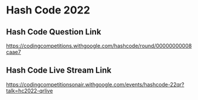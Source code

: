 # Hash Code 2022

## Hash Code Question Link
https://codingcompetitions.withgoogle.com/hashcode/round/00000000008caae7

## Hash Code Live Stream Link
https://codingcompetitionsonair.withgoogle.com/events/hashcode-22qr?talk=hc2022-qrlive
